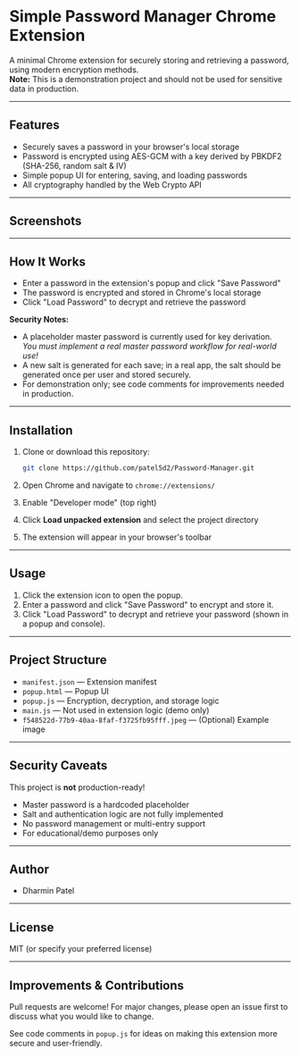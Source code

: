 # Simple Password Manager Chrome Extension

A minimal Chrome extension for securely storing and retrieving a password, using modern encryption methods.  
**Note:** This is a demonstration project and should not be used for sensitive data in production.

---

## Features

- Securely saves a password in your browser's local storage
- Password is encrypted using AES-GCM with a key derived by PBKDF2 (SHA-256, random salt & IV)
- Simple popup UI for entering, saving, and loading passwords
- All cryptography handled by the Web Crypto API

---

## Screenshots

<!-- If you have screenshots, add them here. Example: -->
<!-- ![screenshot](f548522d-77b9-40aa-8faf-f3725fb95fff.jpeg) -->

---

## How It Works

- Enter a password in the extension's popup and click "Save Password"
- The password is encrypted and stored in Chrome's local storage
- Click "Load Password" to decrypt and retrieve the password

**Security Notes:**
- A placeholder master password is currently used for key derivation.  
  _You must implement a real master password workflow for real-world use!_
- A new salt is generated for each save; in a real app, the salt should be generated once per user and stored securely.
- For demonstration only; see code comments for improvements needed in production.

---

## Installation

1. Clone or download this repository:

   ```bash
   git clone https://github.com/patel5d2/Password-Manager.git
   ```

2. Open Chrome and navigate to `chrome://extensions/`

3. Enable "Developer mode" (top right)

4. Click **Load unpacked extension** and select the project directory

5. The extension will appear in your browser's toolbar

---

## Usage

1. Click the extension icon to open the popup.
2. Enter a password and click "Save Password" to encrypt and store it.
3. Click "Load Password" to decrypt and retrieve your password (shown in a popup and console).

---

## Project Structure

- `manifest.json` &mdash; Extension manifest
- `popup.html` &mdash; Popup UI
- `popup.js` &mdash; Encryption, decryption, and storage logic
- `main.js` &mdash; Not used in extension logic (demo only)
- `f548522d-77b9-40aa-8faf-f3725fb95fff.jpeg` &mdash; (Optional) Example image

---

## Security Caveats

This project is **not** production-ready!  
- Master password is a hardcoded placeholder
- Salt and authentication logic are not fully implemented
- No password management or multi-entry support
- For educational/demo purposes only

---

## Author

- Dharmin Patel

---

## License

MIT (or specify your preferred license)

---

## Improvements & Contributions

Pull requests are welcome! For major changes, please open an issue first to discuss what you would like to change.

See code comments in `popup.js` for ideas on making this extension more secure and user-friendly.

